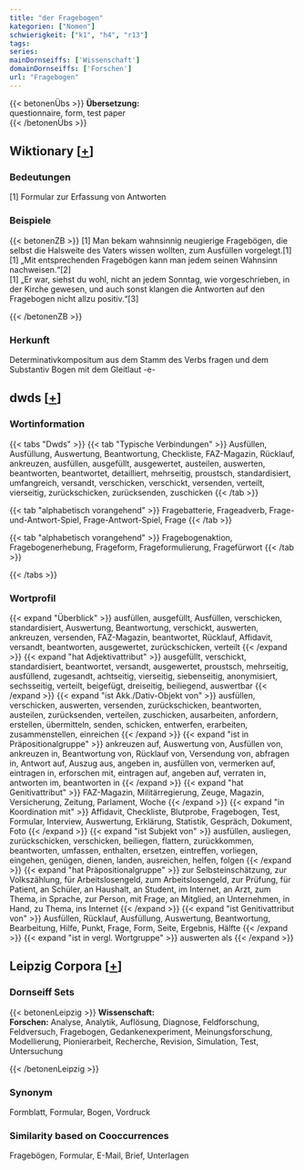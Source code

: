 ```yaml
---
title: "der Fragebogen"
kategorien: ["Nomen"]
schwierigkeit: ["k1", "h4", "r13"]
tags:
series:
mainDornseiffs: ['Wissenschaft']
domainDornseiffs: ['Forschen']
url: "Fragebogen"
---
```


{{< betonenÜbs >}}
**Übersetzung:**  
questionnaire, form, test paper  
{{< /betonenÜbs >}}

## Wiktionary [[+](https://de.wiktionary.org/wiki/Fragebogen)]

### Bedeutungen
[1] Formular zur Erfassung von Antworten  

### Beispiele
{{< betonenZB >}}
[1] Man bekam wahnsinnig neugierige Fragebögen, die selbst die Halsweite des Vaters wissen wollten, zum Ausfüllen vorgelegt.[1]  
[1] „Mit entsprechenden Fragebögen kann man jedem seinen Wahnsinn nachweisen.“[2]  
[1] „Er war, siehst du wohl, nicht an jedem Sonntag, wie vorgeschrieben, in der Kirche gewesen, und auch sonst klangen die Antworten auf den Fragebogen nicht allzu positiv.“[3]  

{{< /betonenZB >}}
### Herkunft
Determinativkompositum aus dem Stamm des Verbs fragen und dem Substantiv Bogen mit dem Gleitlaut -e-  



## dwds [[+](https://www.dwds.de/wb/Fragebogen)]

### Wortinformation
{{< tabs "Dwds" >}}
{{< tab "Typische Verbindungen" >}}
Ausfüllen, Ausfüllung, Auswertung, Beantwortung, Checkliste, FAZ-Magazin, Rücklauf, ankreuzen, ausfüllen, ausgefüllt, ausgewertet, austeilen, auswerten, beantworten, beantwortet, detailliert, mehrseitig, proustsch, standardisiert, umfangreich, versandt, verschicken, verschickt, versenden, verteilt, vierseitig, zurückschicken, zurücksenden, zuschicken
{{< /tab >}}

{{< tab "alphabetisch vorangehend" >}}
Fragebatterie, Frageadverb, Frage-und-Antwort-Spiel, Frage-Antwort-Spiel, Frage
{{< /tab >}}

{{< tab "alphabetisch vorangehend" >}}
Fragebogenaktion, Fragebogenerhebung, Frageform, Frageformulierung, Fragefürwort
{{< /tab >}}

{{< /tabs >}}

### Wortprofil
{{< expand "Überblick" >}} ausfüllen, ausgefüllt, Ausfüllen, verschicken, standardisiert, Auswertung, Beantwortung, verschickt, auswerten, ankreuzen, versenden, FAZ-Magazin, beantwortet, Rücklauf, Affidavit, versandt, beantworten, ausgewertet, zurückschicken, verteilt {{< /expand >}}
{{< expand "hat Adjektivattribut" >}} ausgefüllt, verschickt, standardisiert, beantwortet, versandt, ausgewertet, proustsch, mehrseitig, ausfüllend, zugesandt, achtseitig, vierseitig, siebenseitig, anonymisiert, sechsseitig, verteilt, beigefügt, dreiseitig, beiliegend, auswertbar {{< /expand >}}
{{< expand "ist Akk./Dativ-Objekt von" >}} ausfüllen, verschicken, auswerten, versenden, zurückschicken, beantworten, austeilen, zurücksenden, verteilen, zuschicken, ausarbeiten, anfordern, erstellen, übermitteln, senden, schicken, entwerfen, erarbeiten, zusammenstellen, einreichen {{< /expand >}}
{{< expand "ist in Präpositionalgruppe" >}} ankreuzen auf, Auswertung von, Ausfüllen von, ankreuzen in, Beantwortung von, Rücklauf von, Versendung von, abfragen in, Antwort auf, Auszug aus, angeben in, ausfüllen von, vermerken auf, eintragen in, erforschen mit, eintragen auf, angeben auf, verraten in, antworten im, beantworten in {{< /expand >}}
{{< expand "hat Genitivattribut" >}} FAZ-Magazin, Militärregierung, Zeuge, Magazin, Versicherung, Zeitung, Parlament, Woche {{< /expand >}}
{{< expand "in Koordination mit" >}} Affidavit, Checkliste, Blutprobe, Fragebogen, Test, Formular, Interview, Auswertung, Erklärung, Statistik, Gespräch, Dokument, Foto {{< /expand >}}
{{< expand "ist Subjekt von" >}} ausfüllen, ausliegen, zurückschicken, verschicken, beiliegen, flattern, zurückkommen, beantworten, umfassen, enthalten, ersetzen, eintreffen, vorliegen, eingehen, genügen, dienen, landen, ausreichen, helfen, folgen {{< /expand >}}
{{< expand "hat Präpositionalgruppe" >}} zur Selbsteinschätzung, zur Volkszählung, für Arbeitslosengeld, zum Arbeitslosengeld, zur Prüfung, für Patient, an Schüler, an Haushalt, an Student, im Internet, an Arzt, zum Thema, in Sprache, zur Person, mit Frage, an Mitglied, an Unternehmen, in Hand, zu Thema, ins Internet {{< /expand >}}
{{< expand "ist Genitivattribut von" >}} Ausfüllen, Rücklauf, Ausfüllung, Auswertung, Beantwortung, Bearbeitung, Hilfe, Punkt, Frage, Form, Seite, Ergebnis, Hälfte {{< /expand >}}
{{< expand "ist in vergl. Wortgruppe" >}} auswerten als {{< /expand >}}

## Leipzig Corpora [[+](https://corpora.uni-leipzig.de/en/res?word=Fragebogen&corpusId=deu_newscrawl-public_2018)]

### Dornseiff Sets
{{< betonenLeipzig >}}
**Wissenschaft:**  
**Forschen:** Analyse, Analytik, Auflösung, Diagnose, Feldforschung, Feldversuch, Fragebogen, Gedankenexperiment, Meinungsforschung, Modellierung, Pionierarbeit, Recherche, Revision, Simulation, Test, Untersuchung  

{{< /betonenLeipzig >}}

### Synonym
Formblatt, Formular, Bogen, Vordruck


### Similarity based on Cooccurrences
Fragebögen, Formular, E-Mail, Brief, Unterlagen

